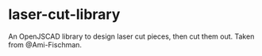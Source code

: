 # laser-cut-library
An OpenJSCAD library to design laser cut pieces, then cut them out.
Taken from @Ami-Fischman.
